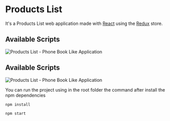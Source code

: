 # Products List
It's a Products List web application made with [React](https://github.com/facebook/react) using the [Redux](https://github.com/reactjs/redux) store.

## Available Scripts
![Products List - Phone Book Like Application](https://onedrive.live.com/?authkey=%21AHsDnL9Gey5mjTk&cid=8FF60ED1134D79B0&id=8FF60ED1134D79B0%214761&parId=8FF60ED1134D79B0%212567&o=OneUp "Products List Project")

## Available Scripts
![Products List - Phone Book Like Application](https://onedrive.live.com/?cid=8FF60ED1134D79B0&id=8FF60ED1134D79B0%214762&parId=8FF60ED1134D79B0%212567&o=OneUp "Products List Project")

You can run the project using in the root folder the command after install the npm dependencies
```javascript
npm install

npm start
```
